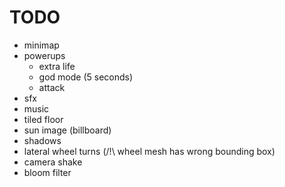 # TODO

- minimap
- powerups
  - extra life
  - god mode (5 seconds)
  - attack
- sfx
- music
- tiled floor
- sun image (billboard)
- shadows
- lateral wheel turns (/!\ wheel mesh has wrong bounding box)
- camera shake
- bloom filter
